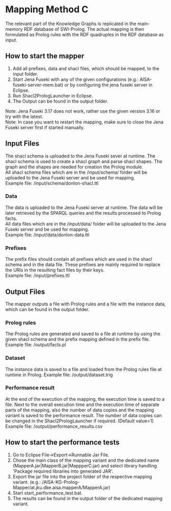 # Mapping Method C
The relevant part of the Knowledge Graphs is replicated in the main-memory RDF database of SWI-Prolog. The actual mapping is then formulated as Prolog 
rules with the RDF quadruples in the RDF database as input.

## How to start the mapper
1. Add all prefixes, data and shacl files, which should be mapped, to the input folder.
2. Start Jena Fuseki with any of the given configurations (e.g.: AISA-fuseki-server-mem.bat) or by configuring the jena fuseki server in Eclipse.
3. Run Shacl2PrologLauncher in Eclipse.
4. The Output can be found in the output folder.

Note: Jena Fuseki 3.17 does not work, rather use the given version 3.16 or try with the latest.\
Note: In case you want to restart the mapping, make sure to close the Jena Fuseki server first if started manually.

## Input Files
The shacl schema is uploaded to the Jena Fuseki sever at runtime. The shacl schema is used to create a shacl graph and parse shacl shapes. The graph and the shapes are 
needed for creation the Prolog module.\
All shacl schema files which are in the /input/schema/ folder will be uploaded to the Jena Fuseki server and be used for mapping.\
Example file: /input/schema/donlon-shacl.ttl
### Data
The data is uploaded to the Jena Fuseki server at runtime. The data will be later retrieved by the SPARQL queries and the results processed to Prolog facts.\
All data files which are in the /input/data/ folder will be uploaded to the Jena Fuseki server and be used for mapping.\
Example file: /input/data/donlon-data.ttl
### Prefixes
The prefix files should contain all prefixes which are used in the shacl schema and in the data file.
These prefixes are mainly required to replace the URIs in the resulting fact files by their keys.\
Example file: /input/prefixes.ttl

## Output Files
The mapper outputs a file with Prolog rules and a file with the instance data, which can be found in the output folder.

### Prolog rules
The Prolog rules are generated and saved to a file at runtime by using the given shacl schema and the prefix mapping defined in the prefix file.\
Example file: /output/facts.pl
### Dataset
The instance data is saved to a file and loaded from the Prolog rules file at runtime in Prolog.
Example file: /output/dataset.trig
### Performance result
At the end of the execution of the mapping, the execution time is saved to a file.
Next to the overall execution time and the execution time of separate parts of the mapping, also the number of data copies and the mapping variant is saved to the performance result.
The number of data copies can be changed in the Shacl2PrologLauncher if required. (Default value=1)
Example file: /output/performance_results.csv

## How to start the performance tests
1. Go to Eclipse File->Export->Runnable Jar File.
2. Chose the main class of the mapping variant and the dedicated name (MapperA.jar|MapperB.jar|MappperC.jar)
 and select library handling 'Package required libraries into generated JAR'.
3. Export the jar file into the project folder of the respective mapping variant. (e.g.: /AISA-KG-Prolog-Mapper/at.jku.dke.aisa.mapperA/MapperA.jar)
3. Start start_performance_test.bat.
4. The results can be found in the output folder of the dedicated mapping variant.

